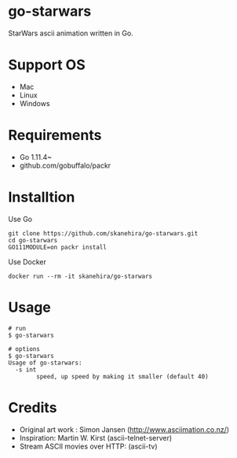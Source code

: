 # go-starwars
StarWars ascii animation written in Go.

# Support OS
- Mac
- Linux
- Windows

# Requirements
- Go 1.11.4~  
- github.com/gobuffalo/packr

# Installtion
Use Go

```
git clone https://github.com/skanehira/go-starwars.git
cd go-starwars
GO111MODULE=on packr install
```

Use Docker
```
docker run --rm -it skanehira/go-starwars
```

# Usage
```
# run 
$ go-starwars

# options
$ go-starwars
Usage of go-starwars:
  -s int
        speed, up speed by making it smaller (default 40)
```

# Credits
- Original art work : Simon Jansen (http://www.asciimation.co.nz/)
- Inspiration: Martin W. Kirst (ascii-telnet-server)
- Stream ASCII movies over HTTP: (ascii-tv)
